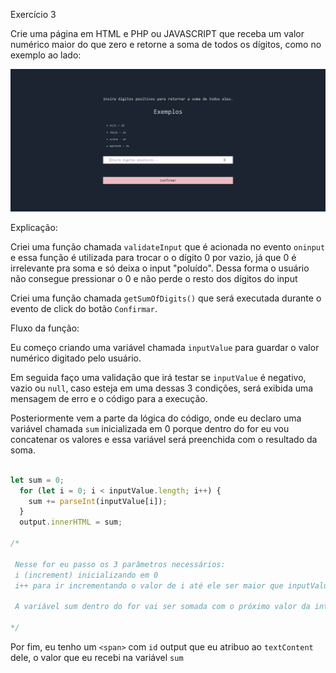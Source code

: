 Exercício 3

Crie uma página em HTML e PHP ou
JAVASCRIPT que receba um valor numérico
maior do que zero e retorne a soma de todos
os dígitos, como no exemplo ao lado:


[![Preview][project-screenshot]][project-link]


Explicação:

Criei uma função chamada `validateInput` que é acionada no evento `oninput` e essa função é utilizada para trocar o
o dígito 0 por vazio, já que 0 é irrelevante pra soma e só deixa o input "poluído". Dessa forma o usuário não consegue
pressionar o 0 e não perde o resto dos dígitos do input


Criei uma função chamada `getSumOfDigits()` que será executada durante o evento de click
do botão `Confirmar`.

Fluxo da função:

Eu começo criando uma variável chamada `inputValue` para guardar o valor numérico digitado pelo usuário.

Em seguida faço uma validação que irá testar se `inputValue` é negativo, vazio ou `null`, caso esteja em uma dessas 3 condições, será exibida uma mensagem de erro e o código para a execução.

Posteriormente vem a parte da lógica do código, onde eu declaro uma variável chamada `sum` inicializada em 0 porque dentro do for eu vou concatenar os valores e essa variável será preenchida com o resultado da soma.

```js

let sum = 0;
  for (let i = 0; i < inputValue.length; i++) {
    sum += parseInt(inputValue[i]);
  }
  output.innerHTML = sum;

/*

 Nesse for eu passo os 3 parâmetros necessários:
 i (increment) inicializando em 0
 i++ para ir incrementando o valor de i até ele ser maior que inputValue.length que ai para a execução do for (i < inputValue.length)

 A variável sum dentro do for vai ser somada com o próximo valor da interação do loop, se o valor de InputValue for 456, o sum vai adicionar 4 na primeira interação do loop, adicionar 5 na segunda interação e adicionar 6 na terceira interação, resultando em 15 que é a soma de todos

*/


```

Por fim, eu tenho um `<span>` com `id` output que eu atribuo ao `textContent` dele, o valor que eu recebi na variável `sum`




<!-- MD Links & Images -->

[project-screenshot]: ./public/preview.png
[project-link]: https://teste-siimp.vercel.app/Ex2/exercicio_2.html